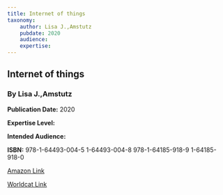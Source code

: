 ```yaml
---
title: Internet of things
taxonomy:
	author: Lisa J.,Amstutz
	pubdate: 2020
	audience: 
	expertise: 
---
```

## Internet of things
### By Lisa J.,Amstutz


**Publication Date:** 2020

**Expertise Level:** 

**Intended Audience:** 

**ISBN:** 978-1-64493-004-5 1-64493-004-8 978-1-64185-918-9 1-64185-918-0

[Amazon Link]()

[Worldcat Link]()